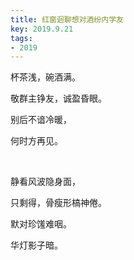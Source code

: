 ```yaml
---
title: 红窗迥聊想对酒纷内学友
key: 2019.9.21
tags: 
- 2019
---
```


杯茶浅，碗酒满。

敬群主铮友，诚盈昏眼。

别后不谙冷暖，

何时方再见。

</br>

静看风波隐身面，

只剩得，骨瘦形槁神倦。

默对珍馐难咽。

华灯影子暗。

</br>

